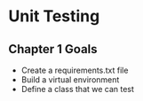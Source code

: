 # Unit Testing

## Chapter 1 Goals

* Create a requirements.txt file
* Build a virtual environment
* Define a class that we can test
